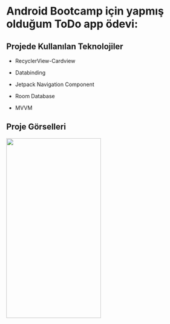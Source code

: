 # Android Bootcamp için yapmış olduğum ToDo app ödevi:

## Projede Kullanılan Teknolojiler 

- RecyclerView-Cardview

- Databinding

- Jetpack Navigation Component

- Room Database

- MVVM

## Proje Görselleri

<img src="https://user-images.githubusercontent.com/83539143/156785719-8bd49c8f-48db-487b-91ce-d95c0247bdbd.png" width="250" height="475">



